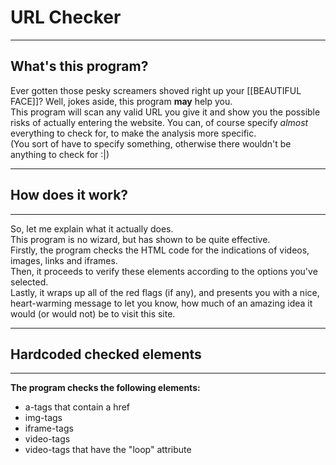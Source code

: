# URL Checker
<hr>
<h2> What's this program?</h2>
  Ever gotten those pesky screamers shoved right up your [[BEAUTIFUL FACE]]?
  Well, jokes aside, this program <b>may</b> help you.
  <br>
  This program will scan any valid URL you give it and show you the possible
  <br>
  risks of actually entering the website.
  You can, of course specify <i>almost</i> everything to check for, to make
  the analysis more specific.
  <br>
  (You sort of have to specify something, otherwise there wouldn't be anything to check for :|)
<hr>
<h2> How does it work? </h2>
<hr>
  So, let me explain what it actually does.
  <br>
  This program is no wizard, but has shown to be quite effective.
  <br>
  Firstly, the program checks the HTML code for the indications of videos, images, links and iframes.
  <br>
  Then, it proceeds to verify these elements according to the options you've selected.
  <br>
  Lastly, it wraps up all of the red flags (if any), and presents you with a nice, heart-warming
  message to let you know, how much of an amazing idea it would (or would not) be to visit this site.
<hr>
<h2>Hardcoded checked elements</h2>
<hr>
  <b>The program checks the following elements:</b>
  <ul>
  <li>a-tags that contain a href</li>
  <li>img-tags</li>
  <li>iframe-tags</li>
  <li>video-tags</li>
    <li>video-tags that have the "loop" attribute</li>
  </ul>
